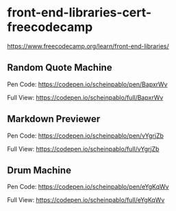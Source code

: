 # front-end-libraries-cert-freecodecamp
https://www.freecodecamp.org/learn/front-end-libraries/

## Random Quote Machine
Pen Code: https://codepen.io/scheinpablo/pen/BapxrWv  

Full View: https://codepen.io/scheinpablo/full/BapxrWv 

## Markdown Previewer
Pen Code: https://codepen.io/scheinpablo/pen/vYgrjZb  

Full View: https://codepen.io/scheinpablo/full/vYgrjZb 

## Drum Machine
Pen Code: https://codepen.io/scheinpablo/pen/eYgKqWv

Full View: https://codepen.io/scheinpablo/full/eYgKqWv


